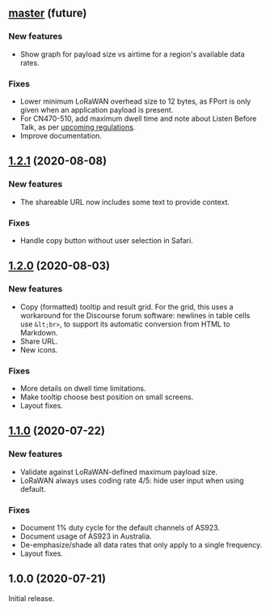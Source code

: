 ## [master](https://github.com/avbentem/airtime-calculator/compare/v1.2.1...master) (future)

### New features

- Show graph for payload size vs airtime for a region's available data rates.

### Fixes

- Lower minimum LoRaWAN overhead size to 12 bytes, as FPort is only given when an application
  payload is present.
- For CN470-510, add maximum dwell time and note about Listen Before Talk, as per [upcoming
  regulations](https://lora-alliance.org/sites/default/files/2020-06/rp_2-1.0.1.pdf#page=51).
- Improve documentation.

## [1.2.1](https://github.com/avbentem/airtime-calculator/compare/v1.2.0...v1.2.1) (2020-08-08)

### New features

- The shareable URL now includes some text to provide context.

### Fixes

- Handle copy button without user selection in Safari.

## [1.2.0](https://github.com/avbentem/airtime-calculator/compare/v1.1.0...v1.2.0) (2020-08-03)

### New features

- Copy (formatted) tooltip and result grid. For the grid, this uses a workaround
  for the Discourse forum software: newlines in table cells use `&lt;br>`, to
  support its automatic conversion from HTML to Markdown.
- Share URL.
- New icons.

### Fixes

- More details on dwell time limitations.
- Make tooltip choose best position on small screens.
- Layout fixes.

## [1.1.0](https://github.com/avbentem/airtime-calculator/compare/v1.0.0...v1.1.0) (2020-07-22)

### New features

- Validate against LoRaWAN-defined maximum payload size.
- LoRaWAN always uses coding rate 4/5: hide user input when using default.

### Fixes

- Document 1% duty cycle for the default channels of AS923.
- Document usage of AS923 in Australia.
- De-emphasize/shade all data rates that only apply to a single frequency.
- Layout fixes.

## 1.0.0 (2020-07-21)

Initial release.
